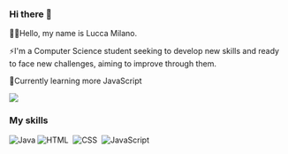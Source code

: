### Hi there 👋

<!--
**LuccaMilanoDev/LuccaMilanoDev** is a ✨ _special_ ✨ repository because its `README.md` (this file) appears on your GitHub profile.

Here are some ideas to get you started:

- 🔭 I’m currently working on ...
- 🌱 I’m currently learning ...
- 👯 I’m looking to collaborate on ...
- 🤔 I’m looking for help with ...
- 💬 Ask me about ...
- 📫 How to reach me: ...
- 😄 Pronouns: ...
- ⚡ Fun fact: ...
-->

<p>👩‍💻Hello, my name is Lucca Milano.</p>
<p>⚡I'm a Computer Science student seeking to develop new skills and ready to face new challenges, aiming to improve through them.</p>
<p>📝Currently learning more JavaScript</p>
<div>
  <img src="https://github-readme-stats.vercel.app/api/top-langs/?username=LuccaMilanoDev&\&layout=compact">
</div>

### My skills
![Java](https://img.shields.io/badge/java-%23ED8B00.svg?style=for-the-badge&logo=openjdk&logoColor=white)
![HTML](https://img.shields.io/badge/HTML5-E34F26?style=for-the-badge&logo=html5&logoColor=white)&nbsp;
![CSS](https://img.shields.io/badge/CSS3-1572B6?style=for-the-badge&logo=css3&logoColor=white)&nbsp;
![JavaScript](https://img.shields.io/badge/JavaScript-F7DF1E?style=for-the-badge&logo=javascript&logoColor=black)&nbsp;

